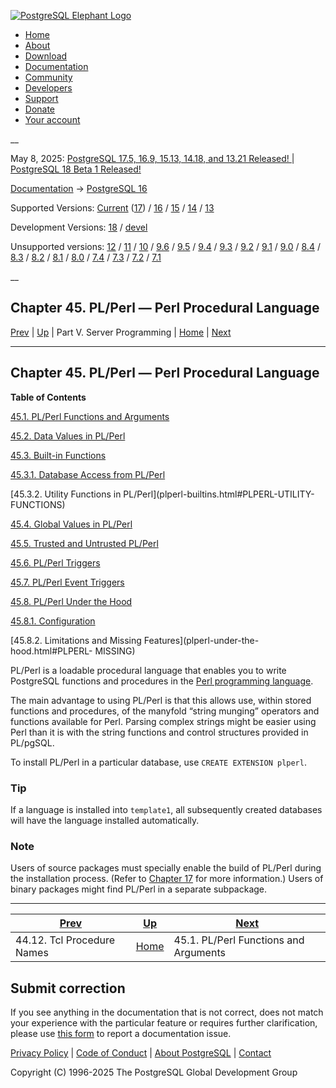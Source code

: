 [ ![PostgreSQL Elephant Logo](/media/img/about/press/elephant.png) ](/)

  * [Home](/ "Home")
  * [About](/about/ "About")
  * [Download](/download/ "Download")
  * [Documentation](/docs/ "Documentation")
  * [Community](/community/ "Community")
  * [Developers](/developer/ "Developers")
  * [Support](/support/ "Support")
  * [Donate](/about/donate/ "Donate")
  * [Your account](/account/ "Your account")

__

May 8, 2025: [ PostgreSQL 17.5, 16.9, 15.13, 14.18, and 13.21 Released! ](/about/news/postgresql-175-169-1513-1418-and-1321-released-3072/) | [ PostgreSQL 18 Beta 1 Released! ](/about/news/postgresql-18-beta-1-released-3070/)

[Documentation](/docs/ "Documentation") -> [PostgreSQL
16](/docs/16/index.html)

Supported Versions: [Current](/docs/current/plperl.html "PostgreSQL 17 -
Chapter 45. PL/Perl — Perl Procedural Language") ([17](/docs/17/plperl.html
"PostgreSQL 17 - Chapter 45. PL/Perl — Perl Procedural Language")) /
[16](/docs/16/plperl.html "PostgreSQL 16 - Chapter 45. PL/Perl — Perl
Procedural Language") / [15](/docs/15/plperl.html "PostgreSQL 15 -
Chapter 45. PL/Perl — Perl Procedural Language") / [14](/docs/14/plperl.html
"PostgreSQL 14 - Chapter 45. PL/Perl — Perl Procedural Language") /
[13](/docs/13/plperl.html "PostgreSQL 13 - Chapter 45. PL/Perl — Perl
Procedural Language")

Development Versions: [18](/docs/18/plperl.html "PostgreSQL 18 -
Chapter 45. PL/Perl — Perl Procedural Language") /
[devel](/docs/devel/plperl.html "PostgreSQL devel - Chapter 45. PL/Perl — Perl
Procedural Language")

Unsupported versions: [12](/docs/12/plperl.html "PostgreSQL 12 -
Chapter 45. PL/Perl — Perl Procedural Language") / [11](/docs/11/plperl.html
"PostgreSQL 11 - Chapter 45. PL/Perl — Perl Procedural Language") /
[10](/docs/10/plperl.html "PostgreSQL 10 - Chapter 45. PL/Perl — Perl
Procedural Language") / [9.6](/docs/9.6/plperl.html "PostgreSQL 9.6 -
Chapter 45. PL/Perl — Perl Procedural Language") / [9.5](/docs/9.5/plperl.html
"PostgreSQL 9.5 - Chapter 45. PL/Perl — Perl Procedural Language") /
[9.4](/docs/9.4/plperl.html "PostgreSQL 9.4 - Chapter 45. PL/Perl — Perl
Procedural Language") / [9.3](/docs/9.3/plperl.html "PostgreSQL 9.3 -
Chapter 45. PL/Perl — Perl Procedural Language") / [9.2](/docs/9.2/plperl.html
"PostgreSQL 9.2 - Chapter 45. PL/Perl — Perl Procedural Language") /
[9.1](/docs/9.1/plperl.html "PostgreSQL 9.1 - Chapter 45. PL/Perl — Perl
Procedural Language") / [9.0](/docs/9.0/plperl.html "PostgreSQL 9.0 -
Chapter 45. PL/Perl — Perl Procedural Language") / [8.4](/docs/8.4/plperl.html
"PostgreSQL 8.4 - Chapter 45. PL/Perl — Perl Procedural Language") /
[8.3](/docs/8.3/plperl.html "PostgreSQL 8.3 - Chapter 45. PL/Perl — Perl
Procedural Language") / [8.2](/docs/8.2/plperl.html "PostgreSQL 8.2 -
Chapter 45. PL/Perl — Perl Procedural Language") / [8.1](/docs/8.1/plperl.html
"PostgreSQL 8.1 - Chapter 45. PL/Perl — Perl Procedural Language") /
[8.0](/docs/8.0/plperl.html "PostgreSQL 8.0 - Chapter 45. PL/Perl — Perl
Procedural Language") / [7.4](/docs/7.4/plperl.html "PostgreSQL 7.4 -
Chapter 45. PL/Perl — Perl Procedural Language") / [7.3](/docs/7.3/plperl.html
"PostgreSQL 7.3 - Chapter 45. PL/Perl — Perl Procedural Language") /
[7.2](/docs/7.2/plperl.html "PostgreSQL 7.2 - Chapter 45. PL/Perl — Perl
Procedural Language") / [7.1](/docs/7.1/plperl.html "PostgreSQL 7.1 -
Chapter 45. PL/Perl — Perl Procedural Language")

__

Chapter 45. PL/Perl — Perl Procedural Language  
---  
[Prev](pltcl-procnames.html "44.12. Tcl Procedure Names")  | [Up](server-programming.html "Part V. Server Programming") | Part V. Server Programming | [Home](index.html "PostgreSQL 16.9 Documentation") |  [Next](plperl-funcs.html "45.1. PL/Perl Functions and Arguments")  
  
* * *

## Chapter 45. PL/Perl — Perl Procedural Language

**Table of Contents**

[45.1. PL/Perl Functions and Arguments](plperl-funcs.html)

[45.2. Data Values in PL/Perl](plperl-data.html)

[45.3. Built-in Functions](plperl-builtins.html)

    

[45.3.1. Database Access from PL/Perl](plperl-builtins.html#PLPERL-DATABASE)

[45.3.2. Utility Functions in PL/Perl](plperl-builtins.html#PLPERL-UTILITY-
FUNCTIONS)

[45.4. Global Values in PL/Perl](plperl-global.html)

[45.5. Trusted and Untrusted PL/Perl](plperl-trusted.html)

[45.6. PL/Perl Triggers](plperl-triggers.html)

[45.7. PL/Perl Event Triggers](plperl-event-triggers.html)

[45.8. PL/Perl Under the Hood](plperl-under-the-hood.html)

    

[45.8.1. Configuration](plperl-under-the-hood.html#PLPERL-CONFIG)

[45.8.2. Limitations and Missing Features](plperl-under-the-hood.html#PLPERL-
MISSING)

PL/Perl is a loadable procedural language that enables you to write PostgreSQL
functions and procedures in the [Perl programming
language](https://www.perl.org).

The main advantage to using PL/Perl is that this allows use, within stored
functions and procedures, of the manyfold “string munging” operators and
functions available for Perl. Parsing complex strings might be easier using
Perl than it is with the string functions and control structures provided in
PL/pgSQL.

To install PL/Perl in a particular database, use `CREATE EXTENSION plperl`.

### Tip

If a language is installed into `template1`, all subsequently created
databases will have the language installed automatically.

### Note

Users of source packages must specially enable the build of PL/Perl during the
installation process. (Refer to [Chapter 17](installation.html
"Chapter 17. Installation from Source Code") for more information.) Users of
binary packages might find PL/Perl in a separate subpackage.

* * *

[Prev](pltcl-procnames.html "44.12. Tcl Procedure Names")  | [Up](server-programming.html "Part V. Server Programming") |  [Next](plperl-funcs.html "45.1. PL/Perl Functions and Arguments")  
---|---|---  
44.12. Tcl Procedure Names  | [Home](index.html "PostgreSQL 16.9 Documentation") |  45.1. PL/Perl Functions and Arguments  
  
## Submit correction

If you see anything in the documentation that is not correct, does not match
your experience with the particular feature or requires further clarification,
please use [this form](/account/comments/new/16/plperl.html/) to report a
documentation issue.

[Privacy Policy](/about/privacypolicy) | [Code of Conduct](/about/policies/coc/) | [About PostgreSQL](/about/) | [Contact](/about/contact/)  

Copyright (C) 1996-2025 The PostgreSQL Global Development Group

